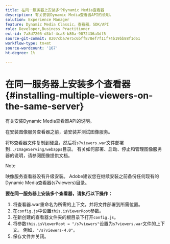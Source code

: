```yaml
---
title: 在同一服务器上安装多个Dynamic Media查看器
description: 有关安装Dynamic Media查看器API的说明。
solution: Experience Manager
feature: Dynamic Media Classic，查看器，SDK/API
role: Developer,Business Practitioner
exl-id: 7a8d7205-d3bf-4ca8-b80a-9072436a3df5
source-git-commit: 8207cba7e75c6bff878ef7f11f74b19bb88f1d61
workflow-type: tm+mt
source-wordcount: '167'
ht-degree: 1%

---
```


# 在同一服务器上安装多个查看器{#installing-multiple-viewers-on-the-same-server}

<!-- Updated April 06, 2021 from https://wiki.corp.adobe.com/pages/viewpage.action?spaceKey=scene7qa&title=s7Viewers%2C+S7SDK%2C+S7OnDemand+Release+Notes - Contact is Sasha -->

有关安装Dynamic Media查看器API的说明。

在安装图像服务查看器之前，请安装并测试图像服务。

将IS查看器文件复制到硬盘，然后将`s7viewers.war`文件部署到`../ImageServing/webapps`目录。 有关如何部署、启动、停止和管理图像服务器的说明，请参阅图像提供文档。

>[!NOTE]
>
>映像服务查看器没有升级安装。 Adobe建议您在继续安装之前备份任何现有的Dynamic Media查看器(s7viewers)目录。

**要在同一服务器上安装多个查看器，请执行以下操作：**

1. 将查看器.war重命名为所需的上下文，并将文件部署到所需位置。
1. 在`config.js`中设置`this.isViewerRoot`参数。
1. 在新创建的查看器文件夹的根目录下打开`config.js`。
1. 将参数`this.isViewerRoot = "/s7viewers"`设置为`s7viewers.war`文件的上下文。 例如，`"/s7viewers-4.0"`。
1. 保存文件并关闭。
